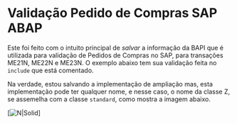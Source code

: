 # Validação Pedido de Compras SAP ABAP #
Este foi feito com o intuito principal de *salvar* a informação da BAPI que é utilizada para validação de Pedidos de Compras no SAP, para transações ME21N, ME22N e ME23N.
O exemplo abaixo tem sua validação feita no ``include`` que está comentado.

Na verdade, estou salvando a implementação de ampliação mas, esta implementação pode ter qualquer nome, e nesse caso, o nome da classe Z, se assemelha com a classe ``standard``, como mostra a imagem abaixo.

[![N|Solid](http://uploaddeimagens.com.br/images/001/298/350/original/CL_EX_ME_PROCESS_PO_CUST.png)]

